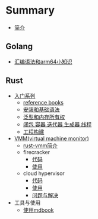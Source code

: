 # Summary
* [简介](README.md)

## Golang
* [汇编语法和arm64小知识](notes/golang_汇编_arm64.md)

## Rust
* [入门系列](notes/rust_入门_brief.md)
  * [reference books](notes/rust_books.md)
  * [安装和基础语法](notes/rust_入门1.md)
  * [泛型和内存所有权](notes/rust_入门2.md)
  * [闭包 容器 迭代器 生成器 线程](notes/rust_入门3.md)
  * [工程构建](notes/rust_工程构建.md)
* [VMM(virtual machine monitor)](notes/rust_vmm_brief.md)
  * [rust-vmm简介](notes/rust_vmm_简介.md)
  * firecracker
    * [代码](notes/rust_firecracker_代码.md)
    * [使用](notes/rust_firecracker_使用.md)
  * cloud hypervisor
    * [代码](notes/rust_cloud-hypervisor_代码.md)
    * [使用](notes/rust_cloud-hypervisor_使用.md)
    * [问题与解决](notes/rust_cloud-hypervisor_问题与解决.md)
* 工具与使用
  * [使用mdbook](notes/rust_mdbook_使用.md)
